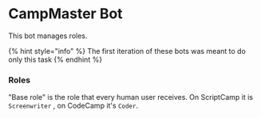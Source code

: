 # CampMaster Bot

This bot manages roles.

{% hint style="info" %}
The first iteration of these bots was meant to do only this task
{% endhint %}

### Roles

"Base role" is the role that every human user receives. On ScriptCamp it is `Screenwriter` , on CodeCamp it's `Coder`.
